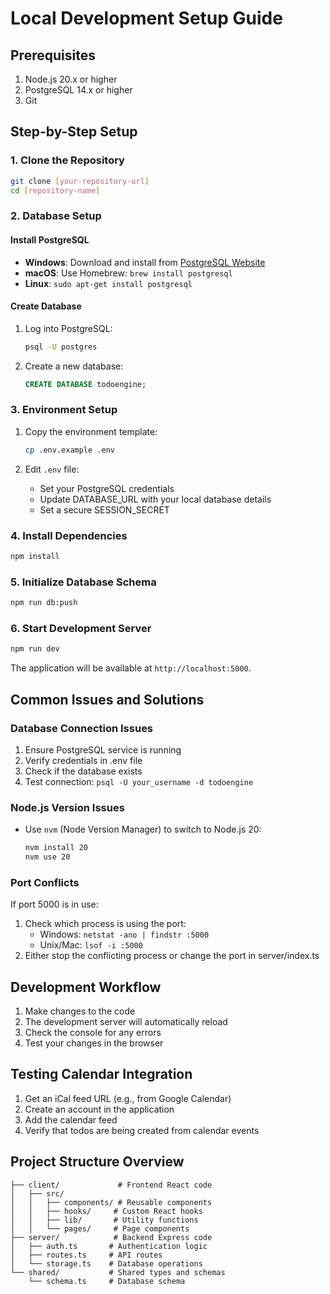 # Local Development Setup Guide

## Prerequisites

1. Node.js 20.x or higher
2. PostgreSQL 14.x or higher
3. Git

## Step-by-Step Setup

### 1. Clone the Repository
```bash
git clone [your-repository-url]
cd [repository-name]
```

### 2. Database Setup

#### Install PostgreSQL
- **Windows**: Download and install from [PostgreSQL Website](https://www.postgresql.org/download/windows/)
- **macOS**: Use Homebrew: `brew install postgresql`
- **Linux**: `sudo apt-get install postgresql`

#### Create Database
1. Log into PostgreSQL:
   ```bash
   psql -U postgres
   ```
2. Create a new database:
   ```sql
   CREATE DATABASE todoengine;
   ```

### 3. Environment Setup

1. Copy the environment template:
   ```bash
   cp .env.example .env
   ```

2. Edit `.env` file:
   - Set your PostgreSQL credentials
   - Update DATABASE_URL with your local database details
   - Set a secure SESSION_SECRET

### 4. Install Dependencies

```bash
npm install
```

### 5. Initialize Database Schema

```bash
npm run db:push
```

### 6. Start Development Server

```bash
npm run dev
```

The application will be available at `http://localhost:5000`.

## Common Issues and Solutions

### Database Connection Issues
1. Ensure PostgreSQL service is running
2. Verify credentials in .env file
3. Check if the database exists
4. Test connection: `psql -U your_username -d todoengine`

### Node.js Version Issues
- Use `nvm` (Node Version Manager) to switch to Node.js 20:
  ```bash
  nvm install 20
  nvm use 20
  ```

### Port Conflicts
If port 5000 is in use:
1. Check which process is using the port:
   - Windows: `netstat -ano | findstr :5000`
   - Unix/Mac: `lsof -i :5000`
2. Either stop the conflicting process or change the port in server/index.ts

## Development Workflow

1. Make changes to the code
2. The development server will automatically reload
3. Check the console for any errors
4. Test your changes in the browser

## Testing Calendar Integration

1. Get an iCal feed URL (e.g., from Google Calendar)
2. Create an account in the application
3. Add the calendar feed
4. Verify that todos are being created from calendar events

## Project Structure Overview

```
├── client/             # Frontend React code
│   ├── src/
│   │   ├── components/ # Reusable components
│   │   ├── hooks/     # Custom React hooks
│   │   ├── lib/       # Utility functions
│   │   └── pages/     # Page components
├── server/            # Backend Express code
│   ├── auth.ts       # Authentication logic
│   ├── routes.ts     # API routes
│   └── storage.ts    # Database operations
└── shared/           # Shared types and schemas
    └── schema.ts     # Database schema
```
